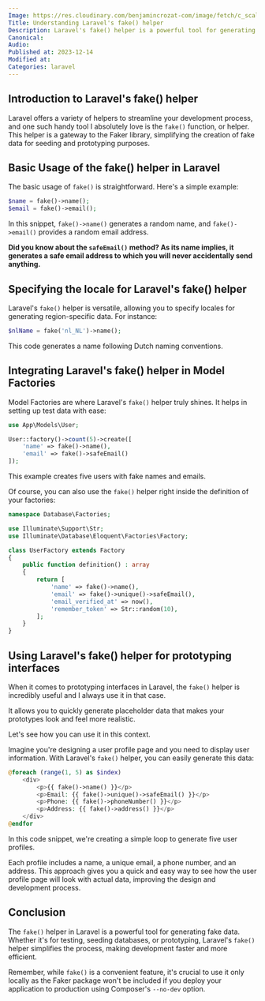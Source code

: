 ```yaml
---
Image: https://res.cloudinary.com/benjamincrozat-com/image/fetch/c_scale,f_webp,q_auto,w_1200/https://github.com/benjamincrozat/content/assets/3613731/91ab51a0-a8ee-4d54-97ca-e464d444a99e
Title: Understanding Laravel's fake() helper
Description: Laravel's fake() helper is a powerful tool for generating fake data. Learn how to use it for seeding databases and prototyping.
Canonical: 
Audio:
Published at: 2023-12-14
Modified at:
Categories: laravel
---
```


## Introduction to Laravel's fake() helper

Laravel offers a variety of helpers to streamline your development process, and one such handy tool I absolutely love is the `fake()` function, or helper. This helper is a gateway to the Faker library, simplifying the creation of fake data for seeding and prototyping purposes.

## Basic Usage of the fake() helper in Laravel

The basic usage of `fake()` is straightforward. Here's a simple example:

```php
$name = fake()->name();
$email = fake()->email();
```

In this snippet, `fake()->name()` generates a random name, and `fake()->email()` provides a random email address.

**Did you know about the `safeEmail()` method? As its name implies, it generates a safe email address to which you will never accidentally send anything.**

## Specifying the locale for Laravel's fake() helper

Laravel's `fake()` helper is versatile, allowing you to specify locales for generating region-specific data. For instance:

```php
$nlName = fake('nl_NL')->name();
```

This code generates a name following Dutch naming conventions.

## Integrating Laravel's fake() helper in Model Factories

Model Factories are where Laravel's `fake()` helper truly shines. It helps in setting up test data with ease:

```php
use App\Models\User;

User::factory()->count(5)->create([
    'name' => fake()->name(),
    'email' => fake()->safeEmail()
]);
```

This example creates five users with fake names and emails.

Of course, you can also use the `fake()` helper right inside the definition of your factories:

```php
namespace Database\Factories;

use Illuminate\Support\Str;
use Illuminate\Database\Eloquent\Factories\Factory;

class UserFactory extends Factory
{
    public function definition() : array
    {
        return [
            'name' => fake()->name(),
            'email' => fake()->unique()->safeEmail(),
            'email_verified_at' => now(),
            'remember_token' => Str::random(10),
        ];
    }
}
```

## Using Laravel's fake() helper for prototyping interfaces

When it comes to prototyping interfaces in Laravel, the `fake()` helper is incredibly useful and I always use it in that case.

It allows you to quickly generate placeholder data that makes your prototypes look and feel more realistic.

Let's see how you can use it in this context.

Imagine you're designing a user profile page and you need to display user information. With Laravel's `fake()` helper, you can easily generate this data:

```php
@foreach (range(1, 5) as $index)
    <div>
        <p>{{ fake()->name() }}</p>
        <p>Email: {{ fake()->unique()->safeEmail() }}</p>
        <p>Phone: {{ fake()->phoneNumber() }}</p>
        <p>Address: {{ fake()->address() }}</p>
    </div>
@endfor
```

In this code snippet, we're creating a simple loop to generate five user profiles.

Each profile includes a name, a unique email, a phone number, and an address. This approach gives you a quick and easy way to see how the user profile page will look with actual data, improving the design and development process.

## Conclusion

The `fake()` helper in Laravel is a powerful tool for generating fake data. Whether it's for testing, seeding databases, or prototyping, Laravel's `fake()` helper simplifies the process, making development faster and more efficient.

Remember, while `fake()` is a convenient feature, it's crucial to use it only locally as the Faker package won't be included if you deploy your application to production using Composer's `--no-dev` option.
